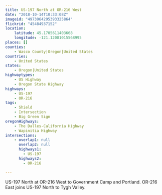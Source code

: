 ```yaml
---
title: US-197 North at OR-216 West
date: "2018-10-14T10:33:08Z"
imageid: "4973964295393325864"
flickrid: "45484937152"
location:
    latitude: 45.1705611403668
    longitude: -121.12081015568995
places: []
counties:
    - Wasco County|Oregon|United States
countries:
    - United States
states:
    - Oregon|United States
highwaytypes:
    - US Highway
    - Oregon State Highway
highways:
    - US-197
    - OR-216
tags:
    - Shield
    - Intersection
    - Big Green Sign
oregonHighways:
    - The Dalles-California Highway
    - Wapinitia Highway
intersections:
    - overlap1: null
      overlap2: null
      highways1:
        - US-197
      highways2:
        - OR-216

---
```

US-197 North at OR-216 West to Government Camp and Portland.  OR-216 East joins US-197 North to Tygh Valley.